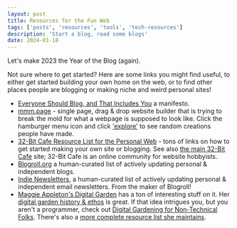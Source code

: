 ```yaml
---
layout: post
title: Resources for the Fun Web
tags: ['posts', 'resources', 'tools', 'tech-resources']
description: 'Start a blog, read some blogs'
date: 2024-01-18
---
```


Let's make 2023 the Year of the Blog (again). 

Not sure where to get started? Here are some links you might find useful, to either get started building your own home on the web, or to find other places people are blogging or making niche and weird personal sites!

- [Everyone Should Blog, and That Includes You](https://library.xandra.cc/everyone-should-blog/) a manifesto. 
- [mmm.page](https://mmm.page/) - single page, drag & drop website builder that is trying to break the mold for what a webpage is supposed to look like. Click the hamburger menu icon and click ['explore'](https://mmm.page/explore) to see random creations people have made.
- [32-Bit Cafe Resource List for the Personal Web](https://discuss.32bit.cafe/wiki/resources)  - tons of links on how to get started making your own site or blogging. See also [the main 32-Bit Cafe](https://32bit.cafe/) site; 32-Bit Cafe is an online community for website hobbyists. 
- [Blogroll.org](https://blogroll.org/) a human-curated list of actively updating personal & independent blogs.
- [Indie Newsletters](https://indienewsletters.com/), a human-curated list of actively updating personal & independent email newsletters. From the maker of Blogroll!
- [Maggie Appleton's Digital Garden](https://maggieappleton.com/garden) has a ton of interesting stuff on it. Her [digital garden history & ethos](https://maggieappleton.com/garden-history) is great. If that idea intrigues you, but you aren't a programmer, check out [Digital Gardening for Non-Technical Folks](https://maggieappleton.com/nontechnical-gardening). There's also a [more complete resource list she maintains](https://github.com/MaggieAppleton/digital-gardeners). 
